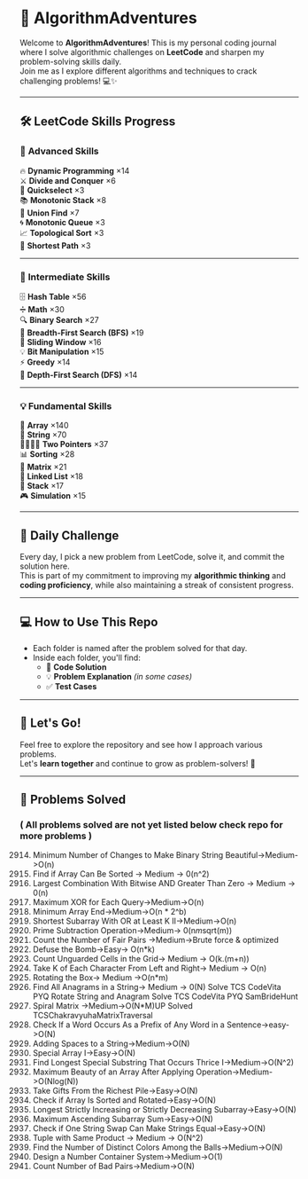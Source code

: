 # 🚀 AlgorithmAdventures

Welcome to **AlgorithmAdventures**! This is my personal coding journal where I solve algorithmic challenges on **LeetCode** and sharpen my problem-solving skills daily.  
Join me as I explore different algorithms and techniques to crack challenging problems! 💻✨

---

## 🛠️ LeetCode Skills Progress

### 🧠 **Advanced Skills**
🔥 **Dynamic Programming** ×14  
⚔️ **Divide and Conquer** ×6  
🎯 **Quickselect** ×3  
📚 **Monotonic Stack** ×8  
🧩 **Union Find** ×7  
🌀 **Monotonic Queue** ×3  
📈 **Topological Sort** ×3  
🚀 **Shortest Path** ×3

---

### 🎯 **Intermediate Skills**
🗄️ **Hash Table** ×56  
➗ **Math** ×30  
🔍 **Binary Search** ×27  
🌊 **Breadth-First Search (BFS)** ×19  
🎯 **Sliding Window** ×16  
💡 **Bit Manipulation** ×15  
⚡ **Greedy** ×14  
🌲 **Depth-First Search (DFS)** ×14

---

### 💡 **Fundamental Skills**
🧩 **Array** ×140  
📜 **String** ×70  
🏃‍♂️🏃‍♀️ **Two Pointers** ×37  
📊 **Sorting** ×28  
🧮 **Matrix** ×21  
🔗 **Linked List** ×18  
🥞 **Stack** ×17  
🎮 **Simulation** ×15

---

## 📅 **Daily Challenge**

Every day, I pick a new problem from LeetCode, solve it, and commit the solution here.  
This is part of my commitment to improving my **algorithmic thinking** and **coding proficiency**, while also maintaining a streak of consistent progress.


---

## 💻 **How to Use This Repo**

- Each folder is named after the problem solved for that day.
- Inside each folder, you'll find:
  - 📝 **Code Solution**
  - 💡 **Problem Explanation** *(in some cases)*
  - ✅ **Test Cases**

---

## 🚀 **Let's Go!**

Feel free to explore the repository and see how I approach various problems.  
Let's **learn together** and continue to grow as problem-solvers! 🌟

---

## 📜 **Problems Solved**
### ( All problems solved are not yet listed below check repo for more problems )

2914. Minimum Number of Changes to Make Binary String Beautiful->Medium->O(n)
3011. Find if Array Can Be Sorted -> Medium -> 0(n^2)
2275. Largest Combination With Bitwise AND Greater Than Zero -> Medium -> 0(n)
1829. Maximum XOR for Each Query->Medium->O(n)
3133. Minimum Array End->Medium->O(n * 2^b)
3097. Shortest Subarray With OR at Least K II->Medium->O(n)
2601. Prime Subtraction Operation->Medium-> 0(n*m*sqrt(m))
2563. Count the Number of Fair Pairs ->Medium->Brute force & optimized
1652. Defuse the Bomb->Easy-> O(n*k)
2257. Count Unguarded Cells in the Grid-> Medium -> O(k.(m+n))
2516. Take K of Each Character From Left and Right-> Medium -> O(n)
1861. Rotating the Box-> Medium ->O(n*m)
438. Find All Anagrams in a String-> Medium -> 0(N)
Solve TCS CodeVita PYQ Rotate String and Anagram
Solve TCS CodeVita PYQ SamBrideHunt
54. Spiral Matrix ->Medium->O(N*M)UP
Solved TCSChakravyuhaMatrixTraversal
1455. Check If a Word Occurs As a Prefix of Any Word in a Sentence->easy->O(N)
2109. Adding Spaces to a String->Medium->O(N)
3151. Special Array I->Easy->O(N)
2981. Find Longest Special Substring That Occurs Thrice I->Medium->O(N^2)
2779. Maximum Beauty of an Array After Applying Operation->Medium->O(Nlog(N))
2558. Take Gifts From the Richest Pile->Easy->O(N)
1752. Check if Array Is Sorted and Rotated->Easy->O(N)
3105. Longest Strictly Increasing or Strictly Decreasing Subarray->Easy->O(N)
1800. Maximum Ascending Subarray Sum->Easy->O(N)
1790. Check if One String Swap Can Make Strings Equal->Easy->O(N)
1726. Tuple with Same Product -> Medium -> O(N^2)
3160. Find the Number of Distinct Colors Among the Balls->Medium->O(N)
2349. Design a Number Container System->Medium->O(1)
2364. Count Number of Bad Pairs->Medium->O(N)